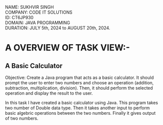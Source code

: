 NAME: SUKHVIR SINGH <br>
COMPANY: CODE IT SOLUTIONS <br>
ID: CT6JP930 <br>
DOMAIN: JAVA PROGRAMMING <br>
DURATION:  JULY 5th, 2024 to AUGUST 20th, 2024.


# A OVERVIEW OF TASK VIEW:-
## A Basic Calculator

Objective:
Create a Java program that acts as a basic calculator. It should prompt the user to
enter two numbers and choose an operation (addition, subtraction, multiplication,
division). Then, it should perform the selected operation and display the result to the
user.

In this task I have created a basic calculator using Java. This program takes two number of Double data type. Then it takes another input to perform basic algebric operations between the two numbers. Finally it gives output of two numbers.
